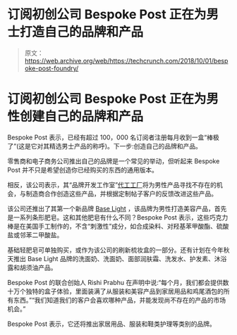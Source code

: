 # 订阅初创公司 Bespoke Post 正在为男士打造自己的品牌和产品

> 原文：<https://web.archive.org/web/https://techcrunch.com/2018/10/01/bespoke-post-foundry/>

# 订阅初创公司 Bespoke Post 正在为男性创建自己的品牌和产品

Bespoke Post 表示，已经有超过 100，000 名订阅者注册每月收到一盒“棒极了”(这是它对其精选男士产品的称呼)。下一步:创造自己的品牌和产品。

零售商和电子商务公司推出自己的品牌是一个常见的举动，但听起来 Bespoke Post 并不只是希望创造你已经购买的东西的通用版本。

相反，该公司表示，其“品牌开发工作室”[代工工厂](https://web.archive.org/web/20221209141410/https://www.bespokepost.com/foundry)将为男性产品寻找不存在的机会，与制造商合作创造这些产品，并根据定制帖子客户的反馈改进这些产品。

该公司还推出了其第一个新品牌 [Base Light](https://web.archive.org/web/20221209141410/https://www.baselightgrooming.com/home) ，该品牌为男性打造美容产品，首先是一系列条形肥皂。这和其他肥皂有什么不同？Bespoke Post 表示，这些巧克力棒是在美国手工制作的，不含“刺激性”成分，如合成染料、对羟基苯甲酸酯、硫酸盐或邻苯二甲酸盐。

基础轻肥皂可单独购买，或作为该公司的刷新梳妆盒的一部分。还有计划在今年秋天推出 Base Light 品牌的洗面奶、洗面奶、面部润肤霜、洗发水、护发素、沐浴露和胡须油产品。

Bespoke Post 的联合创始人 Rishi Prabhu 在声明中说:“每个月，我们都会提供数十万个独特的盒子体验，里面装满了从服装和美容产品到家居用品和鸡尾酒包的所有东西。”“我们知道我们的客户会喜欢哪种产品，并能发现尚不存在的产品的市场机会。”

Bespoke Post 表示，它还将推出家居用品、服装和鞋类护理等类别的品牌。
